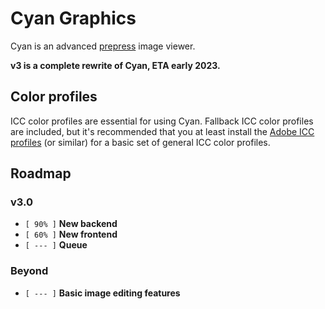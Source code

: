 # Cyan Graphics

Cyan is an advanced [prepress](https://en.wikipedia.org/wiki/Prepress) image viewer.

**v3 is a complete rewrite of Cyan, ETA early 2023.**

## Color profiles

ICC color profiles are essential for using Cyan. Fallback ICC color profiles are included, but it's recommended that you at least install the [Adobe ICC profiles](https://www.adobe.com/support/downloads/iccprofiles/icc_eula_win_end.html) (or similar) for a basic set of general ICC color profiles.

## Roadmap

### v3.0

* ``[ 90% ]`` **New backend**
* ``[ 60% ]`` **New frontend**
* ``[ --- ]`` **Queue**

### Beyond

* ``[ --- ]`` **Basic image editing features**
